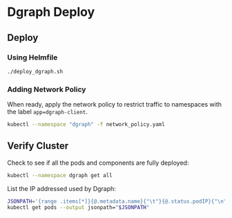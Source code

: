 # Dgraph Deploy

## Deploy

### Using Helmfile

```bash
./deploy_dgraph.sh
```

### Adding Network Policy

When ready, apply the network policy to restrict traffic to namespaces with the label `app=dgraph-client`.

```bash
kubectl --namespace "dgraph" -f network_policy.yaml
```

## Verify Cluster

Check to see if all the pods and components are fully deployed:

```bash
kubectl --namespace dgraph get all
```

List the IP addressed used by Dgraph:

```bash
JSONPATH='{range .items[*]}{@.metadata.name}{"\t"}{@.status.podIP}{"\n"}{end}'
kubectl get pods --output jsonpath="$JSONPATH"
```
